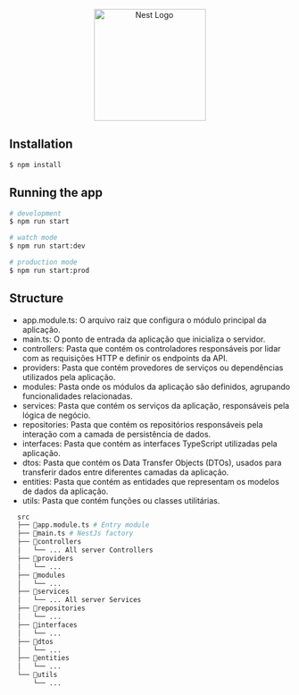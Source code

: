 <p align="center">
  <a href="http://nestjs.com/" target="blank"><img src="https://nestjs.com/img/logo-small.svg" width="200" alt="Nest Logo" /></a>
</p>

## Installation

```bash
$ npm install
```

## Running the app

```bash
# development
$ npm run start

# watch mode
$ npm run start:dev

# production mode
$ npm run start:prod
```

## Structure
- app.module.ts: O arquivo raiz que configura o módulo principal da aplicação.
- main.ts: O ponto de entrada da aplicação que inicializa o servidor.
- controllers: Pasta que contém os controladores responsáveis por lidar com as requisições HTTP e definir os endpoints da API.
- providers: Pasta que contém provedores de serviços ou dependências utilizados pela aplicação.
- modules: Pasta onde os módulos da aplicação são definidos, agrupando funcionalidades relacionadas.
- services: Pasta que contém os serviços da aplicação, responsáveis pela lógica de negócio.
- repositories: Pasta que contém os repositórios responsáveis pela interação com a camada de persistência de dados.
- interfaces: Pasta que contém as interfaces TypeScript utilizadas pela aplicação.
- dtos: Pasta que contém os Data Transfer Objects (DTOs), usados para transferir dados entre diferentes camadas da aplicação.
- entities: Pasta que contém as entidades que representam os modelos de dados da aplicação.
- utils: Pasta que contém funções ou classes utilitárias.

```bash
  src
  ├── 📜app.module.ts # Entry module
  ├── 📜main.ts # NestJs factory
  ├── 📂controllers
  │   └── ... All server Controllers
  ├── 📂providers
  │   └── ...
  ├── 📂modules
  │   └── ...
  ├── 📂services
  │   └── ... All server Services
  ├── 📂repositories
  │   └── ...
  ├── 📂interfaces
  │   └── ...
  ├── 📂dtos
  │   └── ...
  ├── 📂entities
  │   └── ...
  └── 📂utils
      └── ...
```
